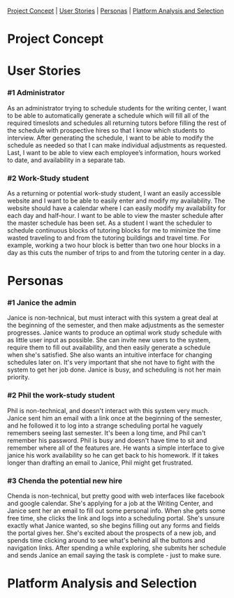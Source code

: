 [Project Concept](#project-concept) | [User Stories](#user-stories) | [Personas](#personas) | [Platform Analysis and Selection](#platform-analysis-and-selection)

# Project Concept

# User Stories

### #1 Administrator 

As an administrator trying to schedule students for the writing center, I want to be able to automatically generate a schedule which will fill all of the required timeslots and schedules all returning tutors before filling the rest of the schedule with prospective hires so that I know which students to interview. After generating the schedule, I want to be able to modify the schedule as needed so that I can make individual adjustments as requested. Last, I want to be able to view each employee’s information, hours worked to date, and availability in a separate tab. 

### #2 Work-Study student

As a returning or potential work-study student, I want an easily accessible website and I want to be able to easily enter and modify my availability. The website should have a calendar where I can easily modify my availability for each day and half-hour. I want to be able to view the master schedule after the master schedule has been set.  As a student I want the scheduler to schedule continuous blocks of tutoring blocks for me to minimize the time wasted traveling to and from the tutoring buildings and travel time. For example, working a two hour block is better than two one hour blocks in a day as this cuts the number of trips to and from the tutoring center in a day. 

# Personas

### #1 Janice the admin

Janice is non-technical, but must interact with this system a great deal at the beginning of the semester, and then make adjustments as the semester progresses.  Janice wants to produce an optimal work study schedule with as little user input as possible.  She can invite new users to the system, require them to fill out availability, and then easily generate a schedule when she's satisfied.  She also wants an intuitive interface for changing schedules later on.  It's very important that she not have to fight with the system to get her job done.  Janice is busy, and scheduling is not her main priority.

### #2 Phil the work-study student

Phil is non-technical, and doesn't interact with this system very much.  Janice sent him an email with a link once at the beginning of the semester, and he followed it to log into a strange scheduling portal he vaguely remembers seeing last semester.  It's been a long time, and Phil can't remember his password.  Phil is busy and doesn't have time to sit and remember where all of the features are.  He wants a simple interface to give janice his work availability so he can get back to his homework.  If it takes longer than drafting an email to Janice, Phil might get frustrated.

### #3 Chenda the potential new hire

Chenda is non-technical, but pretty good with web interfaces like facebook and google calendar.  She's applying for a job at the Writing Center, and Janice sent her an email to fill out some personal info.  When she gets some free time, she clicks the link and logs into a scheduling portal.  She's unsure exactly what Janice wanted, so she begins filling out any forms and fields the portal gives her.  She's excited about the prospects of a new job, and spends time clicking around to see what's behind all the buttons and navigation links.  After spending a while exploring, she submits her schedule and sends Janice an email saying the task is complete - just to make sure.

# Platform Analysis and Selection